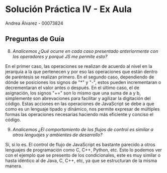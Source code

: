 # Solución Práctica IV - Ex Aula 



Andrea Álvarez - 00073824

## Preguntas de Guía

8. *Analicemos ¿Qué ocurre en cada caso presentado anteriormente con los operadores y porqué JS me permite esto?*

En el primer caso, las operaciones se realizan de acuerdo al nivel en la jerarquía a la que pertenecen y por eso las operaciones que están dentro de paréntesis se realizan primero. En el segundo caso, dependiendo de dónde se posiciones los signos de "*" y "-", estos pueden incrementaran o decrementaran el valor antes o después. En el último caso, el de asignación, los signos "+=" son lo mismo que una suma de a y b, simplemente son abrevaciones para facilitar y agilizar la digitación del código. Estas acciones en las operaciones de JavaScript se debe a que como es un lenguaje tipado y dinámico, nos permite expresar de múltiples formas las operaciones necesarias haciendo más eficiente y conciso el código.


9. *Analicemos ¿El comportamiento de los flujos de control es similar a otros lenguajes y ambientes de desarrollo?*

Sí, si lo es. El control de flujo de JavaScript es bastante parecido a otros lenguajes de programación como C, C++, Python, etc. Esto lo podemos ver con el ejemplo que se presento de los condicionales, este es muy similar o hasta idéntico al de Java, C, C++, etc, ya que se estructuran de la misma manera. 
